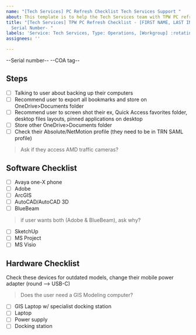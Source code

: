 ```yaml
---
name: "[Tech Services] PC Refresh Checklist Tech Services Support "
about: This template is to help the Tech Services team with TPW PC refreshes
title: "[Tech Services] TPW PC Refresh Checklist - [FIRST NAME, LAST INITIAL] -Device
  Serial Number- "
labels: 'Service: Tech Services, Type: Operations, [Workgroup] :rotating_light: MISSING'
assignees: ''

---
```


--Serial number--
--COA tag--

## Steps
- [ ] Talking to user about backing up their computers
- [ ] Recommend user to export all bookmarks and store on OneDrive>Documents folder
- [ ] Recommend user to screen shot their ex, Quick Access favorites folder, desktop files layouts, pinned applications on desktop 
- [ ] Store other OneDrive>Documents folder
- [ ] Check their Absolute/NetMotion profile (they need to be in TRN SAML profile)
>Ask if they access AMD traffic cameras?

## Software Checklist
- [ ] Avaya one-X phone 
- [ ] Adobe
- [ ] ArcGIS 
- [ ] AutoCAD/AutoCAD 3D
- [ ] BlueBeam 
>if user wants both (Adobe & BlueBeam), ask why?
- [ ] SketchUp 
- [ ] MS Project
- [ ] MS Visio

## Hardware Checklist
Check these devices for outdated models, change their mobile power adapter (round --> USB-C)
>Does the user need a GIS Modeling computer?
- [ ]  GIS Laptop w/ specialist docking station
- [ ]  Laptop
- [ ]  Power supply
- [ ]  Docking station
